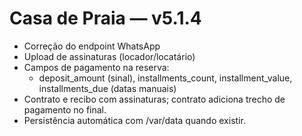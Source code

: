 # Casa de Praia — v5.1.4
- Correção do endpoint WhatsApp
- Upload de assinaturas (locador/locatário)
- Campos de pagamento na reserva:
  - deposit_amount (sinal), installments_count, installment_value, installments_due (datas manuais)
- Contrato e recibo com assinaturas; contrato adiciona trecho de pagamento no final.
- Persistência automática com /var/data quando existir.
